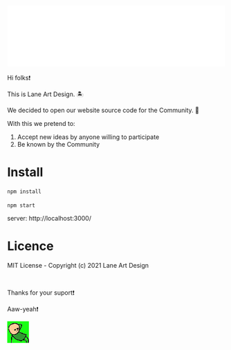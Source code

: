 <img src="https://raw.githubusercontent.com/Lane-Art-Design/website/main/src/img/logo/logo.png"/>

Hi folks❗

This is Lane Art Design. 🏝️ 

We decided to open our website source code for the Community. 💪

With this we pretend to:
1. Accept new ideas by anyone willing to participate
2. Be known by the Community

# Install

```shell
npm install 

npm start
```
server: http://localhost:3000/

# Licence 

MIT License - Copyright (c) 2021 Lane Art Design


<br>

Thanks for your suport❗

Aaw-yeah❗

<img src="https://raw.githubusercontent.com/Lane-Art-Design/website/main/img/aaw-yeah.gif"/>
  <p/>
